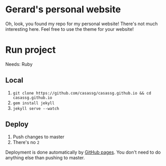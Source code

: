 # Gerard's personal website

Oh, look, you found my repo for my personal website! There's not much interesting here. Feel free to use the theme for your website!

# Run project

Needs: Ruby

## Local 

1. `git clone https://github.com/casassg/casassg.github.io && cd casassg.github.io`
2. `gem install jekyll`
3. `jekyll serve --watch`

## Deploy

1. Push changes to master
2. There's no `2`

Deployment is done automatically by [GitHub pages](https://pages.github.com/). You don't need to do anything else than pushing to master.
